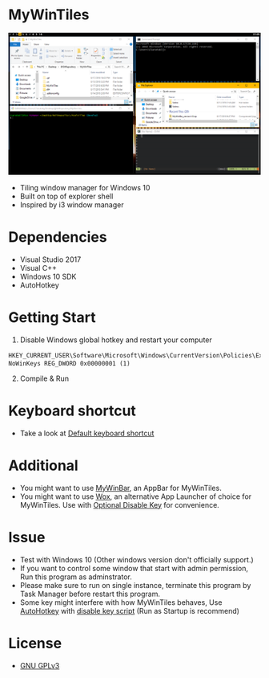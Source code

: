 # MyWinTiles
![pic](screenshots/pic.png)
- Tiling window manager for Windows 10
- Built on top of explorer shell
- Inspired by i3 window manager

# Dependencies
- Visual Studio 2017
- Visual C++
- Windows 10 SDK
- AutoHotkey

# Getting Start
1. Disable Windows global hotkey and restart your computer
```
HKEY_CURRENT_USER\Software\Microsoft\Windows\CurrentVersion\Policies\Explorer
NoWinKeys REG_DWORD 0x00000001 (1)
```
2. Compile & Run

# Keyboard shortcut
- Take a look at [Default keyboard shortcut](Keybind.md)

# Additional
- You might want to use [MyWinBar](https://github.com/CSaratakij/MyWinBar), an AppBar for MyWinTiles.
- You might want to use [Wox](https://github.com/Wox-launcher/Wox), an alternative App Launcher of choice for MyWinTiles.
Use with [Optional Disable Key](optinal_disable_keys.ahk) for convenience.

# Issue
- Test with Windows 10 (Other windows version don't officially support.)
- If you want to control some window that start with admin permission, Run this program as adminstrator.
- Please make sure to run on single instance, terminate this program by Task Manager before restart this program.
- Some key might interfere with how MyWinTiles behaves, Use [AutoHotkey](https://autohotkey.com/) with [disable key script](interfere_keys.ahk)
(Run as Startup is recommend)

# License
- [GNU GPLv3](LICENSE)

